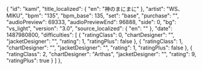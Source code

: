 {
      "id": "kami",
      "title_localized": {
        "en": "神のまにまに"
      },
      "artist": "WS、MIKU",
      "bpm": "135",
      "bpm_base": 135,
      "set": "base",
      "purchase": "",
      "audioPreview": 69333,
      "audioPreviewEnd": 96888,
      "side": 0,
      "bg": "vs_light",
      "version": "3.0",
      "source_localized": {
        "en": ""
      },
      "date": 1487980800,
      "difficulties": [
        {
          "ratingClass": 0,
          "chartDesigner": "",
          "jacketDesigner": "",
          "rating": 1,
          "ratingPlus": false
        },
        {
          "ratingClass": 1,
          "chartDesigner": "",
          "jacketDesigner": "",
          "rating": 1,
          "ratingPlus": false
        },
        {
          "ratingClass": 2,
          "chartDesigner": "Arthas",
          "jacketDesigner": "",
          "rating": 9,
          "ratingPlus": true
        }
      ]
    },